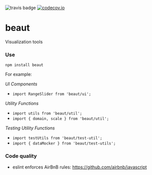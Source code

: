 ![travis badge](https://travis-ci.org/ihmeuw/beaut.svg) [![codecov.io](https://codecov.io/github/ihmeuw/beaut/coverage.svg?branch=master)](https://codecov.io/github/ihmeuw/beaut?branch=master)

# beaut
Visualization tools

### Use
`npm install beaut`

For example:

*UI Components*
- `import RangeSlider from 'beaut/ui';`

*Utility Functions*
- `import utils from 'beaut/util';`
- `import { domain, scale } from 'beaut/util';`

*Testing Utility Functions*
- `import testUtils from 'beaut/test-util';`
- `import { dataMocker } from 'beaut/test-utils';`

### Code quality
  - eslint enforces AirBnB rules: https://github.com/airbnb/javascript